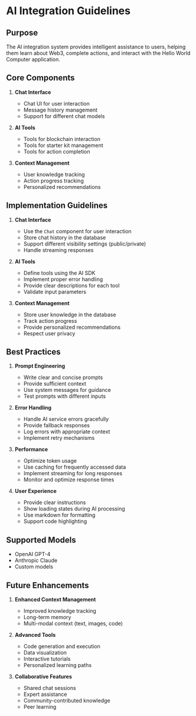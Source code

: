 # AI Integration Guidelines

## Purpose

The AI integration system provides intelligent assistance to users, helping them learn about Web3, complete actions, and interact with the Hello World Computer application.

## Core Components

1. **Chat Interface**
   - Chat UI for user interaction
   - Message history management
   - Support for different chat models

2. **AI Tools**
   - Tools for blockchain interaction
   - Tools for starter kit management
   - Tools for action completion

3. **Context Management**
   - User knowledge tracking
   - Action progress tracking
   - Personalized recommendations

## Implementation Guidelines

1. **Chat Interface**
   - Use the `Chat` component for user interaction
   - Store chat history in the database
   - Support different visibility settings (public/private)
   - Handle streaming responses

2. **AI Tools**
   - Define tools using the AI SDK
   - Implement proper error handling
   - Provide clear descriptions for each tool
   - Validate input parameters

3. **Context Management**
   - Store user knowledge in the database
   - Track action progress
   - Provide personalized recommendations
   - Respect user privacy

## Best Practices

1. **Prompt Engineering**
   - Write clear and concise prompts
   - Provide sufficient context
   - Use system messages for guidance
   - Test prompts with different inputs

2. **Error Handling**
   - Handle AI service errors gracefully
   - Provide fallback responses
   - Log errors with appropriate context
   - Implement retry mechanisms

3. **Performance**
   - Optimize token usage
   - Use caching for frequently accessed data
   - Implement streaming for long responses
   - Monitor and optimize response times

4. **User Experience**
   - Provide clear instructions
   - Show loading states during AI processing
   - Use markdown for formatting
   - Support code highlighting

## Supported Models

- OpenAI GPT-4
- Anthropic Claude
- Custom models

## Future Enhancements

1. **Enhanced Context Management**
   - Improved knowledge tracking
   - Long-term memory
   - Multi-modal context (text, images, code)

2. **Advanced Tools**
   - Code generation and execution
   - Data visualization
   - Interactive tutorials
   - Personalized learning paths

3. **Collaborative Features**
   - Shared chat sessions
   - Expert assistance
   - Community-contributed knowledge
   - Peer learning
